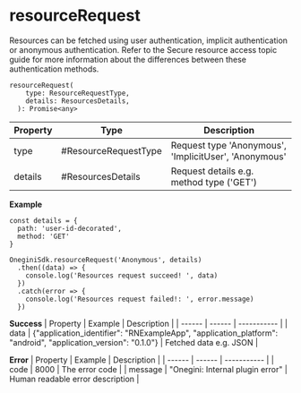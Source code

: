 # resourceRequest

Resources can be fetched using user authentication, implicit authentication or anonymous authentication. Refer to the Secure resource access topic guide for more information about the differences between these authentication methods.
```
resourceRequest(
    type: ResourceRequestType,
    details: ResourcesDetails,
  ): Promise<any>
```

| Property | Type | Description |
| ------ | ------ | ----------- |
| type   | #ResourceRequestType   | Request type 'Anonymous', 'ImplicitUser', 'Anonymous' |
| details   | #ResourcesDetails   | Request details e.g. method type ('GET') |

**Example**
```
const details = {
  path: 'user-id-decorated',
  method: 'GET'
}

OneginiSdk.resourceRequest('Anonymous', details)
  .then((data) => {
    console.log('Resources request succeed! ', data)
  })
  .catch(error => {
    console.log('Resources request failed!: ', error.message)
  })
```


**Success**
| Property | Example | Description |
| ------ | ------ |  ----------- |
| data   |   {"application_identifier": "RNExampleApp", "application_platform": "android", "application_version": "0.1.0"}  | Fetched data e.g. JSON |

**Error**
| Property | Example | Description |
| ------ | ------ |  ----------- |
| code   | 8000   | The error code |
| message   | "Onegini: Internal plugin error"   | Human readable error description |


